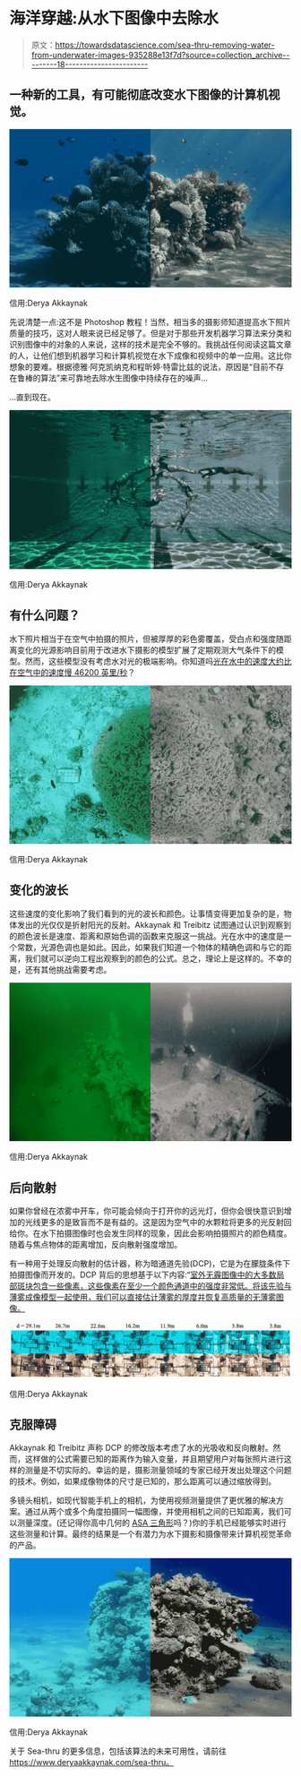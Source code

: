 # 海洋穿越:从水下图像中去除水

> 原文：<https://towardsdatascience.com/sea-thru-removing-water-from-underwater-images-935288e13f7d?source=collection_archive---------18----------------------->

## 一种新的工具，有可能彻底改变水下图像的计算机视觉。

![](img/ac6a502246b50383d46020bb94f14373.png)

信用:Derya Akkaynak

先说清楚一点:这不是 Photoshop 教程！当然，相当多的摄影师知道提高水下照片质量的技巧，这对人眼来说已经足够了。但是对于那些开发机器学习算法来分类和识别图像中的对象的人来说，这样的技术是完全不够的。我挑战任何阅读这篇文章的人，让他们想到机器学习和计算机视觉在水下成像和视频中的单一应用。这比你想象的要难。根据德雅·阿克凯纳克和程昕婷·特雷比兹的说法，原因是“目前不存在鲁棒的算法”来可靠地去除水生图像中持续存在的噪声…

…直到现在。

![](img/6494d64dc39dfcb652cea116f1c22c69.png)

信用:Derya Akkaynak

## 有什么问题？

水下照片相当于在空气中拍摄的照片，但被厚厚的彩色雾覆盖，受白点和强度随距离变化的光源影响目前用于改进水下摄影的模型扩展了定期观测大气条件下的模型。然而，这些模型没有考虑水对光的极端影响。你知道吗[光在水中的速度大约比在空气中的速度慢 46200 英里/秒](https://micro.magnet.fsu.edu/primer/java/speedoflight/index.html)？

![](img/54207354890214a03b89c9cdb9e1ed4c.png)

信用:Derya Akkaynak

## 变化的波长

这些速度的变化影响了我们看到的光的波长和颜色。让事情变得更加复杂的是，物体发出的光仅仅是折射阳光的反射。Akkaynak 和 Treibitz 试图通过认识到观察到的颜色波长是速度、距离和原始色调的函数来克服这一挑战。光在水中的速度是一个常数，光源色调也是如此。因此，如果我们知道一个物体的精确色调和与它的距离，我们就可以逆向工程出观察到的颜色的公式。总之，理论上是这样的。不幸的是，还有其他挑战需要考虑。

![](img/fb997f279ba714bab39ab98d8b8a28a5.png)

信用:Derya Akkaynak

## 后向散射

如果你曾经在浓雾中开车，你可能会倾向于打开你的远光灯，但你会很快意识到增加的光线更多的是致盲而不是有益的。这是因为空气中的水颗粒将更多的光反射回给你。在水下拍摄图像时也会发生同样的现象，因此会影响拍摄照片的颜色精度。随着与焦点物体的距离增加，反向散射强度增加。

有一种用于处理反向散射的估计器，称为暗通道先验(DCP)，它是为在朦胧条件下拍摄图像而开发的。DCP 背后的思想基于以下内容:“[室外无霾图像中的大多数局部斑块包含一些像素，这些像素在至少一个颜色通道中的强度非常低。将该先验与薄雾成像模型一起使用，我们可以直接估计薄雾的厚度并恢复高质量的无薄雾图像。](http://kaiminghe.com/cvpr09/)

![](img/b4581cc48a780ee54a1b5a64bc9afe83.png)

信用:Derya Akkaynak

## 克服障碍

Akkaynak 和 Treibitz 声称 DCP 的修改版本考虑了水的光吸收和反向散射。然而，这样做的公式需要已知的距离作为输入变量，并且期望用户对每张照片进行这样的测量是不切实际的。幸运的是，摄影测量领域的专家已经开发出处理这个问题的技术。例如，如果成像物体的尺寸是已知的，那么距离可以通过缩放得到。

多镜头相机，如现代智能手机上的相机，为使用视频测量提供了更优雅的解决方案。通过从两个或多个角度拍摄同一幅图像，并使用相机之间的已知距离，我们可以测量深度。(还记得你高中几何的 [ASA 三角形](https://www.mathsisfun.com/algebra/trig-solving-asa-triangles.html)吗？)你的手机已经能够实时进行这些测量和计算。最终的结果是一个有潜力为水下摄影和摄像带来计算机视觉革命的产品。

![](img/6719cc596e99fab0bcd539d94d8a1deb.png)

信用:Derya Akkaynak

关于 Sea-thru 的更多信息，包括该算法的未来可用性，请前往 https://www.deryaakkaynak.com/sea-thru。